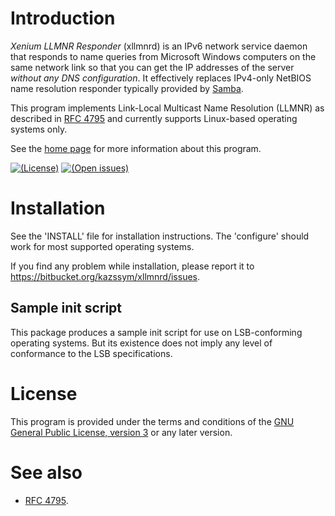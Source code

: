 # Introduction

<dfn>Xenium LLMNR Responder</dfn> (xllmnrd) is an IPv6 network service daemon
that responds to name queries from Microsoft Windows computers on the same
network link so that you can get the IP addresses of the server *without
any DNS configuration*.  It effectively replaces IPv4-only NetBIOS name
resolution responder typically provided by [Samba][].

This program implements Link-Local Multicast Name Resolution (LLMNR) as
described in [RFC 4795][] and currently supports Linux-based operating systems
only.

See the [home page][] for more information about this program.

[Home page]: https://www.vx68k.org/xllmnrd
[RFC 4795]: https://tools.ietf.org/html/rfc4795 "Link-Local Multicast Name Resolution (LLMNR)"
[Samba]: https://www.samba.org/

[![(License)](https://img.shields.io/badge/license-GPL--3.0--or--later-blue.svg)][GPL-3.0]
[![(Open issues)](https://img.shields.io/bitbucket/issues/kazssym/xllmnrd.svg)][open issues]

[Open issues]: https://bitbucket.org/kazssym/xllmnrd/issues?status=new&status=open

# Installation

See the 'INSTALL' file for installation instructions.  The 'configure' should
work for most supported operating systems.

If you find any problem while installation, please report it to
<https://bitbucket.org/kazssym/xllmnrd/issues>.

## Sample init script

This package produces a sample init script for use on LSB-conforming operating
systems.  But its existence does not imply any level of conformance to the LSB
specifications.

# License

This program is provided under the terms and conditions of the [GNU General
Public License, version 3][GPL-3.0] or any later version.

[GPL-3.0]: https://opensource.org/licenses/GPL-3.0

# See also

  - [RFC 4795][].
